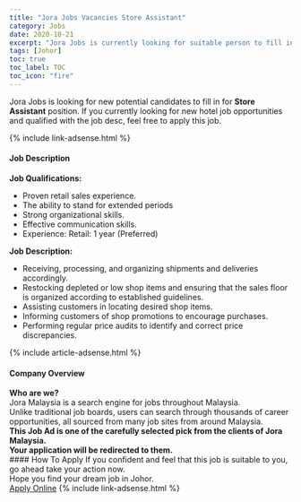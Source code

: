 ```yaml
---
title: "Jora Jobs Vacancies Store Assistant" 
category: Jobs 
date: 2020-10-21 
excerpt: "Jora Jobs is currently looking for suitable person to fill in the Store Assistant which positioned at Johor" 
tags: [Johor] 
toc: true 
toc_label: TOC 
toc_icon: "fire" 
--- 
```


<p>Jora Jobs is looking for new potential candidates to fill in for <b>Store Assistant</b> position. If you currently looking for new hotel job opportunities and qualified with the job desc, feel free to apply this job.
</p>{% include link-adsense.html %} 
<div><div><h4>Job Description</h4></div><div><div><span><div><div><strong>Job Qualifications:</strong></div><ul><li>Proven retail sales experience.</li><li>The ability to stand for extended periods</li><li>Strong organizational skills.</li><li>Effective communication skills.</li><li>Experience:&#160;Retail: 1 year (Preferred)</li></ul><div><strong>Job Description:</strong></div><ul><li>Receiving, processing, and organizing shipments and deliveries accordingly.</li><li>Restocking depleted or low shop items and ensuring that the sales floor is organized according to established guidelines.</li><li>Assisting customers in locating desired shop items.</li><li>Informing customers of shop promotions to encourage purchases.</li><li>Performing regular price audits to identify and correct price discrepancies.</li></ul></div></span></div></div></div> 
{% include article-adsense.html %} 
<div><div><h4>Company Overview</h4></div><div><div><span><div><div>
<strong>Who are we?</strong></div>
<div>
	Jora Malaysia is a search engine for jobs throughout Malaysia.<br>
	Unlike traditional job boards, users can search through thousands of career opportunities, all sourced from many job sites from around Malaysia.&#160;</div>
<div>
<div>
<strong>This Job Ad is one of the carefully selected pick from the clients of Jora Malaysia.</strong></div>
<div>
<strong>Your application will be redirected to them.</strong></div>
</div></div></span></div></div></div> 
#### How To Apply 
If you confident and feel that this job is suitable to you, go ahead take your action now. <br/> 
Hope you find your dream job in Johor. <br/> 
<a href="https://www.jobstreet.com.my/en/job/store-assistant-4408604?jobId=jobstreet-my-job-4408604" class="btn btn--info" target="_blank" rel="nofollow noopenner">Apply Online</a> 
{% include link-adsense.html %} 